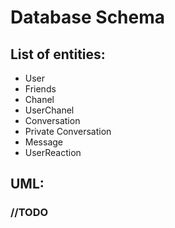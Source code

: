 # Database Schema

## List of entities:

* User
* Friends
* Chanel
* UserChanel
* Conversation
* Private Conversation
* Message
* UserReaction

## UML:

### //TODO